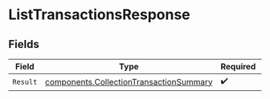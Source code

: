 # ListTransactionsResponse


## Fields

| Field                                                                                              | Type                                                                                               | Required                                                                                           | Description                                                                                        |
| -------------------------------------------------------------------------------------------------- | -------------------------------------------------------------------------------------------------- | -------------------------------------------------------------------------------------------------- | -------------------------------------------------------------------------------------------------- |
| `Result`                                                                                           | [components.CollectionTransactionSummary](../../models/components/collectiontransactionsummary.md) | :heavy_check_mark:                                                                                 | N/A                                                                                                |